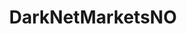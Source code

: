 ---
title: DarkNetMarketsNO
crosslinks:
- DarkNetMarkets
- rusmidler
- DNMSuperlist
- darknetmarketsnoobs
- DarkNetMarketsNoobs
- ValhallaMarketplace
- AlphaBayMarket
- darknetmarkets
- Drugs
- Iceland
- MDMA
- autourbanbot
- AMA
- DMT
- AskDrugNerds
- phenibut
- iamverybadass
- microdosing
- darknet
- autotldr
---